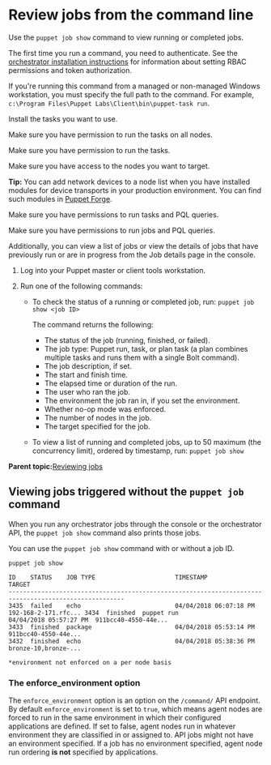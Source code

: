 # Review jobs from the command line

Use the `puppet job show` command to view running or completed jobs.

The first time you run a command, you need to authenticate. See the [orchestrator installation instructions](configuring_puppet_orchestrator.md#) for information about setting RBAC permissions and token authorization.

If you're running this command from a managed or non-managed Windows workstation, you must specify the full path to the command. For example, `c:\Program Files\Puppet Labs\Client\bin\puppet-task run`.

Install the tasks you want to use.

Make sure you have permission to run the tasks on all nodes.

Make sure you have permission to run the tasks.

Make sure you have access to the nodes you want to target.

**Tip:** You can add network devices to a node list when you have installed modules for device transports in your production environment. You can find such modules in [Puppet Forge](https://forge.puppet.com/).

Make sure you have permissions to run tasks and PQL queries.

Make sure you have permissions to run jobs and PQL queries.

Additionally, you can view a list of jobs or view the details of jobs that have previously run or are in progress from the Job details page in the console.

1.  Log into your Puppet master or client tools workstation.

2.  Run one of the following commands:

    -   To check the status of a running or completed job, run: `puppet job show <job ID>`

        The command returns the following:

        -   The status of the job \(running, finished, or failed\).
        -   The job type: Puppet run, task, or plan task \(a plan combines multiple tasks and runs them with a single Bolt command\). 
        -   The job description, if set.
        -   The start and finish time.
        -   The elapsed time or duration of the run.
        -   The user who ran the job.
        -   The environment the job ran in, if you set the environment.
        -   Whether no-op mode was enforced.
        -   The number of nodes in the job.
        -   The target specified for the job.
    -   To view a list of running and completed jobs, up to 50 maximum \(the concurrency limit\), ordered by timestamp, run: `puppet job show`

**Parent topic:**[Reviewing jobs](reviewing_jobs.md)

## Viewing jobs triggered without the `puppet job` command

When you run any orchestrator jobs through the console or the orchestrator API, the `puppet job show` command also prints those jobs.

You can use the `puppet job show` command with or without a job ID.

```
puppet job show

ID    STATUS    JOB TYPE                      TIMESTAMP               TARGET
------------------------------------------------------------------------------------------------------
3435  failed    echo                          04/04/2018 06:07:18 PM  192-168-2-171.rfc... 3434  finished  puppet run                    04/04/2018 05:57:27 PM  911bcc40-4550-44e...
3433  finished  package                       04/04/2018 05:53:14 PM  911bcc40-4550-44e...
3432  finished  echo                          04/04/2018 05:38:36 PM  bronze-10,bronze-...
   
*environment not enforced on a per node basis
```

### The enforce\_environment option

The `enforce_environment` option is an option on the `/command/` API endpoint. By default `enforce_environment` is set to `true`, which means agent nodes are forced to run in the same environment in which their configured applications are defined. If set to false, agent nodes run in whatever environment they are classified in or assigned to. API jobs might not have an environment specified. If a job has no environment specified, agent node run ordering **is not** specified by applications.

